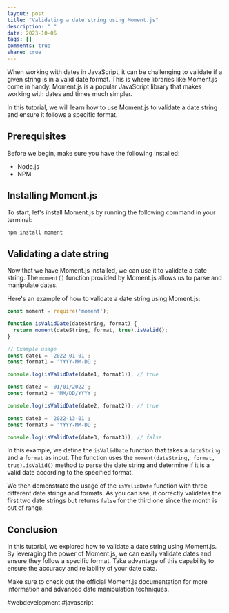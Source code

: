 ```yaml
---
layout: post
title: "Validating a date string using Moment.js"
description: " "
date: 2023-10-05
tags: []
comments: true
share: true
---
```


When working with dates in JavaScript, it can be challenging to validate if a given string is in a valid date format. This is where libraries like Moment.js come in handy. Moment.js is a popular JavaScript library that makes working with dates and times much simpler.

In this tutorial, we will learn how to use Moment.js to validate a date string and ensure it follows a specific format.

## Prerequisites

Before we begin, make sure you have the following installed:

- Node.js
- NPM

## Installing Moment.js

To start, let's install Moment.js by running the following command in your terminal:

```bash
npm install moment
```

## Validating a date string

Now that we have Moment.js installed, we can use it to validate a date string. The `moment()` function provided by Moment.js allows us to parse and manipulate dates.

Here's an example of how to validate a date string using Moment.js:

```javascript
const moment = require('moment');

function isValidDate(dateString, format) {
  return moment(dateString, format, true).isValid();
}

// Example usage
const date1 = '2022-01-01';
const format1 = 'YYYY-MM-DD';

console.log(isValidDate(date1, format1)); // true

const date2 = '01/01/2022';
const format2 = 'MM/DD/YYYY';

console.log(isValidDate(date2, format2)); // true

const date3 = '2022-13-01';
const format3 = 'YYYY-MM-DD';

console.log(isValidDate(date3, format3)); // false
```

In this example, we define the `isValidDate` function that takes a `dateString` and a `format` as input. The function uses the `moment(dateString, format, true).isValid()` method to parse the date string and determine if it is a valid date according to the specified format.

We then demonstrate the usage of the `isValidDate` function with three different date strings and formats. As you can see, it correctly validates the first two date strings but returns `false` for the third one since the month is out of range.

## Conclusion

In this tutorial, we explored how to validate a date string using Moment.js. By leveraging the power of Moment.js, we can easily validate dates and ensure they follow a specific format. Take advantage of this capability to ensure the accuracy and reliability of your date data.

Make sure to check out the official Moment.js documentation for more information and advanced date manipulation techniques.

#webdevelopment #javascript